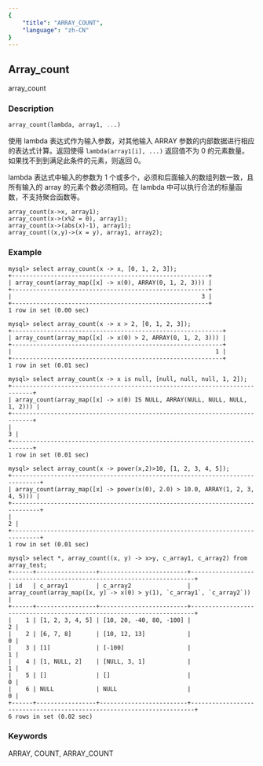 ```yaml
---
{
    "title": "ARRAY_COUNT",
    "language": "zh-CN"
}
---
```


<!--
Licensed to the Apache Software Foundation (ASF) under one
or more contributor license agreements.  See the NOTICE file
distributed with this work for additional information
regarding copyright ownership.  The ASF licenses this file
to you under the Apache License, Version 2.0 (the
"License"); you may not use this file except in compliance
with the License.  You may obtain a copy of the License at

  http://www.apache.org/licenses/LICENSE-2.0

Unless required by applicable law or agreed to in writing,
software distributed under the License is distributed on an
"AS IS" BASIS, WITHOUT WARRANTIES OR CONDITIONS OF ANY
KIND, either express or implied.  See the License for the
specific language governing permissions and limitations
under the License.
-->

## Array_count

array_count

### Description

```sql
array_count(lambda, array1, ...)
```


使用 lambda 表达式作为输入参数，对其他输入 ARRAY 参数的内部数据进行相应的表达式计算。返回使得 `lambda(array1[i], ...)` 返回值不为 0 的元素数量。如果找不到到满足此条件的元素，则返回 0。

lambda 表达式中输入的参数为 1 个或多个，必须和后面输入的数组列数一致，且所有输入的 array 的元素个数必须相同。在 lambda 中可以执行合法的标量函数，不支持聚合函数等。

```
array_count(x->x, array1);
array_count(x->(x%2 = 0), array1);
array_count(x->(abs(x)-1), array1);
array_count((x,y)->(x = y), array1, array2);
```

### Example

```
mysql> select array_count(x -> x, [0, 1, 2, 3]);
+--------------------------------------------------------+
| array_count(array_map([x] -> x(0), ARRAY(0, 1, 2, 3))) |
+--------------------------------------------------------+
|                                                      3 |
+--------------------------------------------------------+
1 row in set (0.00 sec)

mysql> select array_count(x -> x > 2, [0, 1, 2, 3]);
+------------------------------------------------------------+
| array_count(array_map([x] -> x(0) > 2, ARRAY(0, 1, 2, 3))) |
+------------------------------------------------------------+
|                                                          1 |
+------------------------------------------------------------+
1 row in set (0.01 sec)

mysql> select array_count(x -> x is null, [null, null, null, 1, 2]);
+----------------------------------------------------------------------------+
| array_count(array_map([x] -> x(0) IS NULL, ARRAY(NULL, NULL, NULL, 1, 2))) |
+----------------------------------------------------------------------------+
|                                                                          3 |
+----------------------------------------------------------------------------+
1 row in set (0.01 sec)

mysql> select array_count(x -> power(x,2)>10, [1, 2, 3, 4, 5]);
+------------------------------------------------------------------------------+
| array_count(array_map([x] -> power(x(0), 2.0) > 10.0, ARRAY(1, 2, 3, 4, 5))) |
+------------------------------------------------------------------------------+
|                                                                            2 |
+------------------------------------------------------------------------------+
1 row in set (0.01 sec)

mysql> select *, array_count((x, y) -> x>y, c_array1, c_array2) from array_test;
+------+-----------------+-------------------------+-----------------------------------------------------------------------+
| id   | c_array1        | c_array2                | array_count(array_map([x, y] -> x(0) > y(1), `c_array1`, `c_array2`)) |
+------+-----------------+-------------------------+-----------------------------------------------------------------------+
|    1 | [1, 2, 3, 4, 5] | [10, 20, -40, 80, -100] |                                                                     2 |
|    2 | [6, 7, 8]       | [10, 12, 13]            |                                                                     0 |
|    3 | [1]             | [-100]                  |                                                                     1 |
|    4 | [1, NULL, 2]    | [NULL, 3, 1]            |                                                                     1 |
|    5 | []              | []                      |                                                                     0 |
|    6 | NULL            | NULL                    |                                                                     0 |
+------+-----------------+-------------------------+-----------------------------------------------------------------------+
6 rows in set (0.02 sec)

```

### Keywords

ARRAY, COUNT, ARRAY_COUNT

